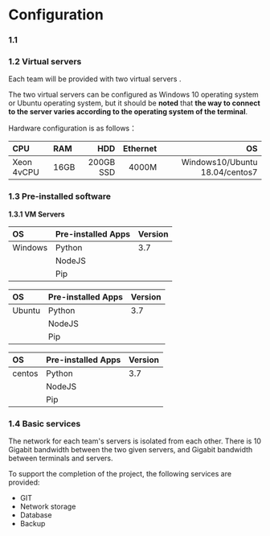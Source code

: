 # Configuration

### 1.1

### 1.2  Virtual servers

Each team will be provided  with two virtual servers .

The two virtual servers can be configured as Windows 10 operating system or Ubuntu operating system, but it should be **noted** that **the way to connect to the server varies according to the operating system of the terminal**.

Hardware configuration is as follows：

| CPU | RAM | HDD | Ethernet | OS |
| :--- | :--- | ---: | ---: | ---: |
| Xeon 4vCPU | 16GB | 200GB SSD | 4000M | Windows10/Ubuntu 18.04/centos7 |

### 1.3  Pre-installed software

**1.3.1 VM Servers**

| OS | Pre-installed Apps | Version |
| :--- | :--- | :--- |
| Windows | Python | 3.7 |
|  | NodeJS |  |
|  | Pip |  |

| OS | Pre-installed Apps | Version |
| :--- | :--- | :--- |
| Ubuntu | Python | 3.7 |
|  | NodeJS |  |
|  | Pip |  |

| OS | Pre-installed Apps | Version |
| :--- | :--- | :--- |
| centos | Python | 3.7 |
|  | NodeJS |  |
|  | Pip |  |

### **1.4  Basic services**

The network for each team's servers is isolated from each other. There is 10 Gigabit bandwidth between the two given servers, and Gigabit bandwidth between terminals and servers. 

To support the completion of the project, the following services are provided:

* GIT  
* Network storage 
* Database 
* Backup 



